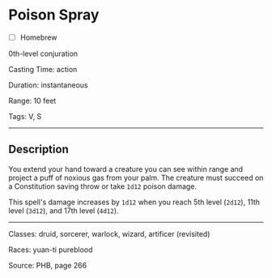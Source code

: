 # Poison Spray

- [ ] Homebrew

0th-level conjuration

Casting Time: action

Duration: instantaneous

Range: 10 feet

Tags: V, S

---

## Description
You extend your hand toward a creature you can see within range and project a puff of noxious gas from your palm. The creature must succeed on a Constitution saving throw or take `1d12` poison damage.

This spell's damage increases by `1d12` when you reach 5th level (`2d12`), 11th level (`3d12`), and 17th level (`4d12`).

---

Classes: druid, sorcerer, warlock, wizard, artificer (revisited)

Races: yuan-ti pureblood

Source: PHB, page 266
